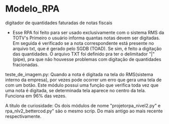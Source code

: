 # Modelo_RPA
digitador de quantidades faturadas de notas fiscais 
- Esse RPA foi feito para ser usado exclusivamente com o sistema RMS da TOTV's
Primeiro o usuário informa quantas notas devem ser digitadas.
Em seguida é verificado se a nota correspondente está presente no arquivo txt, que é gerado pelo SGDB (TOAD).
Se sim, é feito a digitação das quantidades.
O arquivo TXT foi definido pra ter o delimitador "|"(pipe), pra que não houvesse problemas com digitação de quantidades fracionadas.

teste_de_imagem.py: Quando a nota é digitada na tela do RMS(sistema interno da empresa), por vezes pode ocorrer um erro que gera uma tela de com um botão. Este módulo possui uma função que verifica toda vez que uma nota é digitada, se determinada tela aparece no centro da tela. Funciona em 96% das vezes.  

A titulo de curiosidade: Os dois módulos de nome "projetorpa_nivel2.py" e rpa_nlv2_bettercod.py" são o mesmo scrip. Do mais antigo ao mais recente respectivamente.
